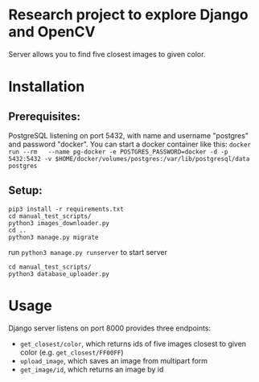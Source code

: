 # Research project to explore Django and OpenCV

Server allows you to find five closest images to given color.
# Installation
## Prerequisites:
PostgreSQL listening on port 5432, with name and username "postgres" and password "docker". You can start a docker container like this:
`docker run --rm   --name pg-docker -e POSTGRES_PASSWORD=docker -d -p 5432:5432 -v $HOME/docker/volumes/postgres:/var/lib/postgresql/data  postgres`

## Setup:
```
pip3 install -r requirements.txt
cd manual_test_scripts/
python3 images_downloader.py
cd ..
python3 manage.py migrate
```

run `python3 manage.py runserver` to start server

```
cd manual_test_scripts/
python3 database_uploader.py
```

# Usage
Django server listens on port 8000 provides three endpoints:
- `get_closest/color`, which returns ids of five images closest to given color (e.g. `get_closest/FF00FF`)
- `upload_image`, which saves an image from multipart form
- `get_image/id`, which returns an image by id
